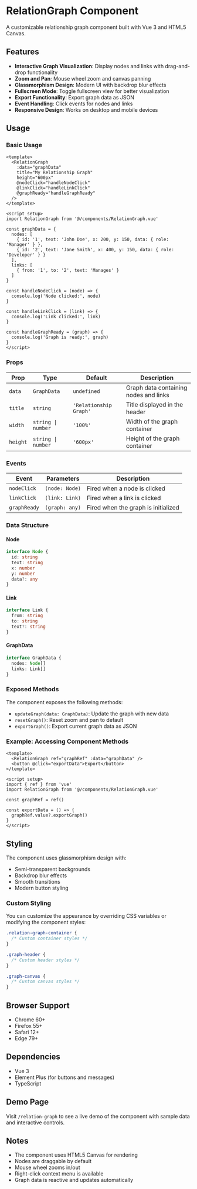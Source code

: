 # RelationGraph Component

A customizable relationship graph component built with Vue 3 and HTML5 Canvas.

## Features

- **Interactive Graph Visualization**: Display nodes and links with drag-and-drop functionality
- **Zoom and Pan**: Mouse wheel zoom and canvas panning
- **Glassmorphism Design**: Modern UI with backdrop blur effects
- **Fullscreen Mode**: Toggle fullscreen view for better visualization
- **Export Functionality**: Export graph data as JSON
- **Event Handling**: Click events for nodes and links
- **Responsive Design**: Works on desktop and mobile devices

## Usage

### Basic Usage

```vue
<template>
  <RelationGraph
    :data="graphData"
    title="My Relationship Graph"
    height="600px"
    @nodeClick="handleNodeClick"
    @linkClick="handleLinkClick"
    @graphReady="handleGraphReady"
  />
</template>

<script setup>
import RelationGraph from '@/components/RelationGraph.vue'

const graphData = {
  nodes: [
    { id: '1', text: 'John Doe', x: 200, y: 150, data: { role: 'Manager' } },
    { id: '2', text: 'Jane Smith', x: 400, y: 150, data: { role: 'Developer' } }
  ],
  links: [
    { from: '1', to: '2', text: 'Manages' }
  ]
}

const handleNodeClick = (node) => {
  console.log('Node clicked:', node)
}

const handleLinkClick = (link) => {
  console.log('Link clicked:', link)
}

const handleGraphReady = (graph) => {
  console.log('Graph is ready:', graph)
}
</script>
```

### Props

| Prop | Type | Default | Description |
|------|------|---------|-------------|
| `data` | `GraphData` | `undefined` | Graph data containing nodes and links |
| `title` | `string` | `'Relationship Graph'` | Title displayed in the header |
| `width` | `string \| number` | `'100%'` | Width of the graph container |
| `height` | `string \| number` | `'600px'` | Height of the graph container |

### Events

| Event | Parameters | Description |
|-------|------------|-------------|
| `nodeClick` | `(node: Node)` | Fired when a node is clicked |
| `linkClick` | `(link: Link)` | Fired when a link is clicked |
| `graphReady` | `(graph: any)` | Fired when the graph is initialized |

### Data Structure

#### Node
```typescript
interface Node {
  id: string
  text: string
  x: number
  y: number
  data?: any
}
```

#### Link
```typescript
interface Link {
  from: string
  to: string
  text?: string
}
```

#### GraphData
```typescript
interface GraphData {
  nodes: Node[]
  links: Link[]
}
```

### Exposed Methods

The component exposes the following methods:

- `updateGraph(data: GraphData)`: Update the graph with new data
- `resetGraph()`: Reset zoom and pan to default
- `exportGraph()`: Export current graph data as JSON

### Example: Accessing Component Methods

```vue
<template>
  <RelationGraph ref="graphRef" :data="graphData" />
  <button @click="exportData">Export</button>
</template>

<script setup>
import { ref } from 'vue'
import RelationGraph from '@/components/RelationGraph.vue'

const graphRef = ref()

const exportData = () => {
  graphRef.value?.exportGraph()
}
</script>
```

## Styling

The component uses glassmorphism design with:
- Semi-transparent backgrounds
- Backdrop blur effects
- Smooth transitions
- Modern button styling

### Custom Styling

You can customize the appearance by overriding CSS variables or modifying the component styles:

```css
.relation-graph-container {
  /* Custom container styles */
}

.graph-header {
  /* Custom header styles */
}

.graph-canvas {
  /* Custom canvas styles */
}
```

## Browser Support

- Chrome 60+
- Firefox 55+
- Safari 12+
- Edge 79+

## Dependencies

- Vue 3
- Element Plus (for buttons and messages)
- TypeScript

## Demo Page

Visit `/relation-graph` to see a live demo of the component with sample data and interactive controls.

## Notes

- The component uses HTML5 Canvas for rendering
- Nodes are draggable by default
- Mouse wheel zooms in/out
- Right-click context menu is available
- Graph data is reactive and updates automatically 